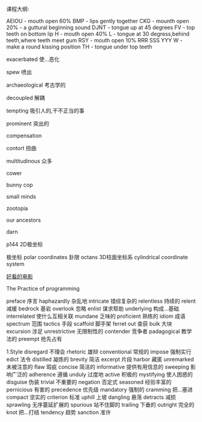 ---
---


课程大纲:

AEIOU - mouth open 60%
BMP - lips gently together
CKG - mounth open 20% - a guttural beginning sound
DJNT - tongue up at 45 degrees
FV - top teeth on bottom lip
H - mouth open 40%
L - tongue at 30 degress,behind teeth,where teeth meet gum
RSY - mouth open 10% RRR SSS YYY
W - make a round kissing position
TH - tongue under top teeth





exacerbated 使...恶化

spew 喷出 

archaeological  考古学的

decoupled 解耦

tempting  吸引人的,干不正当的事

prominent 突出的

compensation 

contort 扭曲

multitudinous 众多

cower

bunny cop

small minds

zootopia

our ancestors

darn 

p144 2D极坐标

极坐标 polar coordinates
卦限 octans
3D柱面坐标系 cylindrical coordinate system

[好看的电影](https://www.douban.com/group/topic/52061084/)


The Practice of programming

preface 序言
haphazardly 杂乱地
intricate 错综复杂的
relentless 持续的
relent 减缓
bedrock 基岩
overlook 忽略
enlist 谋求帮助
underlying 构成...基础
interrelated 使什么互相关联
mundane 乏味的
proficient 熟练的 
idiom 成语
spectrum 范围
tactics 手段
scaffold 脚手架
ferret out 查获
bulk 大块
excursion 涉足
unrestrictive 无限制性的
contender 竞争者
padagogical 教学法的
preempt 抢先占有

1.Style
disregard 不理会
rhetoric 雄辩
conventional 常规的
impose 强制实行 
edict 法令
distilled 凝炼的
brevity 简洁
excerpt 片段
harbor 藏匿
unremarked 未被注意的
flaw 瑕疵
concise 简洁的
informative 提供有用信息的
sweeping 影响广泛的
adherence 遵循
unduly 过度地
active 积极的
mystifying 使人困惑的
disguise 伪装
trivial 不重要的 
negation 否定式
seasoned 经验丰富的
pernicious 有害的
precedence 优先级
mandatory 强制的 
cramming 把…塞进
compact 坚实的 
criterion 标准
uphill 上坡
dangling 悬荡
detracts 减损
sprawling 无序蔓延扩展的
spurious 站不住脚的
trailing 下垂的
outright 完全的
knot 把…打结
tendency 趋势
sanction 准许






